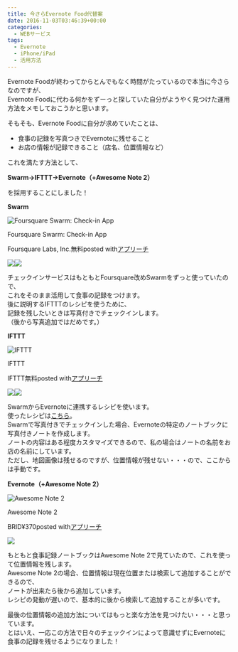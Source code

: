 ```yaml
---
title: 今さらEvernote Food代替案
date: 2016-11-03T03:46:39+00:00
categories:
  - WEBサービス
tags:
  - Evernote
  - iPhone/iPad
  - 活用方法
---
```

Evernote Foodが終わってからとんでもなく時間がたっているので本当に今さらなのですが、  
Evernote Foodに代わる何かをずーっと探していた自分がようやく見つけた運用方法をメモしておこうかと思います。

そもそも、Evernote Foodに自分が求めていたことは、

  * 食事の記録を写真つきでEvernoteに残せること
  * お店の情報が記録できること（店名、位置情報など）

これを満たす方法として、

**Swarm→IFTTT→Evernote（+Awesome Note 2）**

を採用することにしました！

**Swarm**

<div class="appreach"><img src="https://is4-ssl.mzstatic.com/image/thumb/Purple114/v4/39/0e/05/390e058f-e803-f7d4-7610-d1533ec29b39/source/512x512bb.jpg" alt="Foursquare Swarm: Check-in App" class="appreach__icon"><div class="appreach__detail"><p class="appreach__name">Foursquare Swarm: Check-in App</p><p class="appreach__info"><span class="appreach__developper">Foursquare Labs, Inc.</span><span class="appreach__price">無料</span><span class="appreach__posted">posted with<a href="https://mama-hack.com/app-reach/" title="アプリーチ" target="_blank" rel="nofollow">アプリーチ</a></span></p></div><div class="appreach__links"><a href="https://apps.apple.com/jp/app/foursquare-swarm-check-in-app/id870161082?uo=4" rel="nofollow" class="appreach__aslink"><img src="https://nabettu.github.io/appreach/img/itune_ja.svg"></a><a href="https://play.google.com/store/apps/details?id=com.foursquare.robin" rel="nofollow" class="appreach__gplink"><img src="https://nabettu.github.io/appreach/img/gplay_ja.png"></a></div></div>

チェックインサービスはもともとFoursquare改めSwarmをずっと使っていたので、  
これをそのまま活用して食事の記録をつけます。  
後に説明するIFTTTのレシピを使うために、  
記録を残したいときは写真付きでチェックインします。  
（後から写真追加ではだめです。）

**IFTTT**

<div class="appreach"><img src="https://is4-ssl.mzstatic.com/image/thumb/Purple124/v4/59/22/fb/5922fbdc-9d9a-c7be-4576-a7394b50b235/source/512x512bb.jpg" alt="IFTTT" class="appreach__icon"><div class="appreach__detail"><p class="appreach__name">IFTTT</p><p class="appreach__info"><span class="appreach__developper">IFTTT</span><span class="appreach__price">無料</span><span class="appreach__posted">posted with<a href="https://mama-hack.com/app-reach/" title="アプリーチ" target="_blank" rel="nofollow">アプリーチ</a></span></p></div><div class="appreach__links"><a href="https://apps.apple.com/jp/app/ifttt/id660944635?uo=4" rel="nofollow" class="appreach__aslink"><img src="https://nabettu.github.io/appreach/img/itune_ja.svg"></a><a href="https://play.google.com/store/apps/details?id=com.ifttt.ifttt" rel="nofollow" class="appreach__gplink"><img src="https://nabettu.github.io/appreach/img/gplay_ja.png"></a></div></div>

SwarmからEvernoteに連携するレシピを使います。  
使ったレシピは<a href="https://ifttt.com/applets/WYiTBDxh" target="_blank">こちら</a>。  
Swarmで写真付きでチェックインした場合、Evernoteの特定のノートブックに写真付きノートを作成します。  
ノートの内容はある程度カスタマイズできるので、私の場合はノートの名前をお店の名前にしています。  
ただし、地図画像は残せるのですが、位置情報が残せない・・・ので、ここからは手動です。

**Evernote（+Awesome Note 2）**

<div class="appreach"><img src="https://is5-ssl.mzstatic.com/image/thumb/Purple118/v4/1c/5e/86/1c5e8638-5e4f-5f00-4f65-e7eba727626d/source/512x512bb.jpg" alt="Awesome Note 2" class="appreach__icon"><div class="appreach__detail"><p class="appreach__name">Awesome Note 2</p><p class="appreach__info"><span class="appreach__developper">BRID</span><span class="appreach__price">¥370</span><span class="appreach__posted">posted with<a href="https://mama-hack.com/app-reach/" title="アプリーチ" target="_blank" rel="nofollow">アプリーチ</a></span></p></div><div class="appreach__links"><a href="https://apps.apple.com/jp/app/awesome-note-2/id320203391?uo=4" rel="nofollow" class="appreach__aslink"><img src="https://nabettu.github.io/appreach/img/itune_ja.svg"></a></div></div>

もともと食事記録ノートブックはAwesome Note 2で見ていたので、これを使って位置情報を残します。  
Awesome Note 2の場合、位置情報は現在位置または検索して追加することができるので、  
ノートが出来たら後から追加しています。  
レシピの発動が遅いので、基本的に後から検索して追加することが多いです。

最後の位置情報の追加方法についてはもっと楽な方法を見つけたい・・・と思っています。  
とはいえ、一応この方法で日々のチェックインによって意識せずにEvernoteに食事の記録を残せるようになりました！
